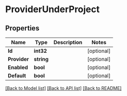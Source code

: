 # ProviderUnderProject

## Properties

Name | Type | Description | Notes
------------ | ------------- | ------------- | -------------
**Id** | **int32** |  | [optional] 
**Provider** | **string** |  | [optional] 
**Enabled** | **bool** |  | [optional] 
**Default** | **bool** |  | [optional] 

[[Back to Model list]](../README.md#documentation-for-models) [[Back to API list]](../README.md#documentation-for-api-endpoints) [[Back to README]](../README.md)


